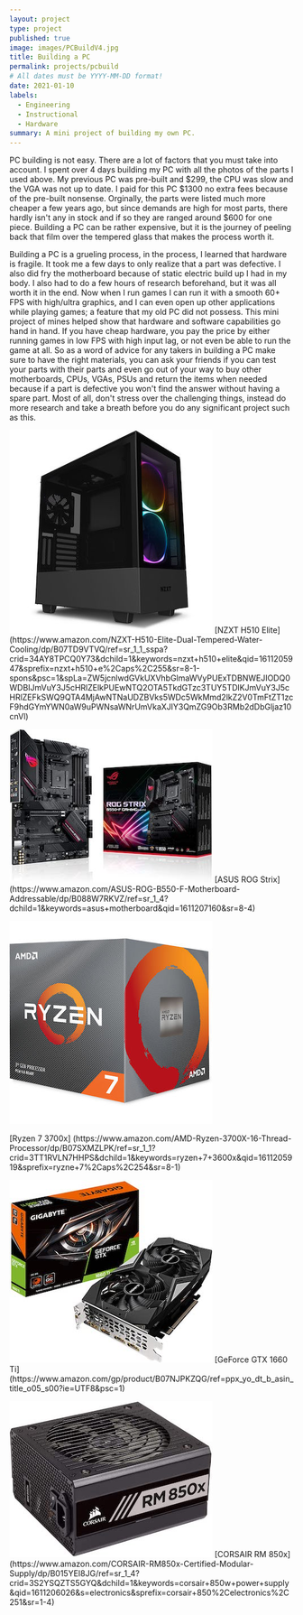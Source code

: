 ```yaml
---
layout: project
type: project
published: true
image: images/PCBuildV4.jpg
title: Building a PC
permalink: projects/pcbuild
# All dates must be YYYY-MM-DD format!
date: 2021-01-10
labels:
  - Engineering
  - Instructional
  - Hardware
summary: A mini project of building my own PC.
---
```


PC building is not easy. There are a lot of factors that you must take into account. I spent over 4 days building my PC with all the photos of the parts I used above. My previous PC was pre-built and $299, the CPU was slow and the VGA was not up to date. I paid for this PC $1300 no extra fees because of the pre-built nonsense. Orginally, the parts were listed much more cheaper a few years ago, but since demands are high for most parts, there hardly isn't any in stock and if so they are ranged around $600 for one piece. Building a PC can be rather expensive, but it is the journey of peeling back that film over the tempered glass that makes the process worth it.

Building a PC is a grueling process, in the process, I learned that hardware is fragile. It took me a few days to only realize that a part was defective. I also did fry the motherboard because of static electric build up I had in my body. I also had to do a few hours of research beforehand, but it was all worth it in the end. Now when I run games I can run it with a smooth 60+ FPS with high/ultra graphics, and I can even open up other applications while playing games; a feature that my old PC did not possess. This mini project of mines helped show that hardware and software capabilities go hand in hand. If you have cheap hardware, you pay the price by either running games in low FPS with high input lag, or not even be able to run the game at all. So as a word of advice for any takers in building a PC make sure to have the right materials, you can ask your friends if you can test your parts with their parts and even go out of your way to buy other motherboards, CPUs, VGAs, PSUs and return the items when needed because if a part is defective you won't find the answer without having a spare part. Most of all, don't stress over the challenging things, instead do more research and take a breath before you do any significant project such as this. 

<div class="ui small rounded images">
  
<p><img class="ui image" src="../images/Case.jpg"> [NZXT H510 Elite](https://www.amazon.com/NZXT-H510-Elite-Dual-Tempered-Water-Cooling/dp/B07TD9VTVQ/ref=sr_1_1_sspa?crid=34AY8TPCQ0Y73&dchild=1&keywords=nzxt+h510+elite&qid=1611205947&sprefix=nzxt+h510+e%2Caps%2C255&sr=8-1-spons&psc=1&spLa=ZW5jcnlwdGVkUXVhbGlmaWVyPUExTDBNWEJIODQ0WDBIJmVuY3J5cHRlZElkPUEwNTQ2OTA5TkdGTzc3TUY5TDlKJmVuY3J5cHRlZEFkSWQ9QTA4MjAwNTNaUDZBVks5WDc5WkMmd2lkZ2V0TmFtZT1zcF9hdGYmYWN0aW9uPWNsaWNrUmVkaXJlY3QmZG9Ob3RMb2dDbGljaz10cnVl)</p>
<p><img class="ui image" src="../images/motherboard.jpg"> [ASUS ROG Strix](https://www.amazon.com/ASUS-ROG-B550-F-Motherboard-Addressable/dp/B088W7RKVZ/ref=sr_1_4?dchild=1&keywords=asus+motherboard&qid=1611207160&sr=8-4)</p>
<p><img class="ui image" src="../images/ryzen.jpg"></p> [Ryzen 7 3700x] (https://www.amazon.com/AMD-Ryzen-3700X-16-Thread-Processor/dp/B07SXMZLPK/ref=sr_1_1?crid=3TT1RVLN7HHPS&dchild=1&keywords=ryzen+7+3600x&qid=1611205919&sprefix=ryzne+7%2Caps%2C254&sr=8-1)
<p><img class="ui image" src="../images/gigabyte.jpg"> [GeForce GTX 1660 Ti](https://www.amazon.com/gp/product/B07NJPKZQG/ref=ppx_yo_dt_b_asin_title_o05_s00?ie=UTF8&psc=1)</p>
<p><img class="ui image" src="../images/Powersupply.jpg"> [CORSAIR RM 850x](https://www.amazon.com/CORSAIR-RM850x-Certified-Modular-Supply/dp/B015YEI8JG/ref=sr_1_4?crid=3S2YSQZTS5GYQ&dchild=1&keywords=corsair+850w+power+supply&qid=1611206026&s=electronics&sprefix=corsair+850%2Celectronics%2C251&sr=1-4)</p>

</div>
